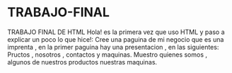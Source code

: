 # TRABAJO-FINAL
TRABAJO FINAL DE HTML
Hola! es la primera vez que uso HTML y paso a explicar un poco lo que hice!:
Cree una paguina de mi negocio que es una imprenta , en la primer paguina hay una presentacion , en las siguientes: Pructos , nosotros , contactos y maquinas. Muestro quienes somos , algunos de nuestros productos
nuestras maquinas.
